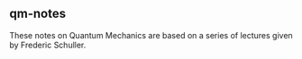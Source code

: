 ## qm-notes

These notes on Quantum Mechanics are based on a series of lectures given by Frederic Schuller.
